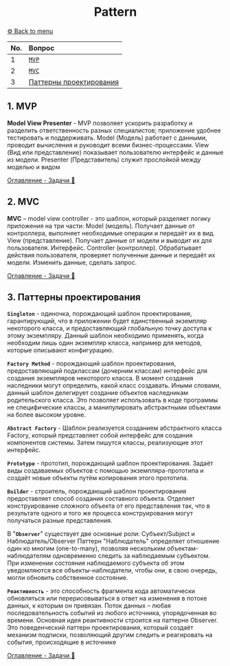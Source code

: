 <div align="center"><h1>Pattern</h1></div>

[⚙️ Back to menu](../README.md)

 <div id="menu"></div>

| No.|             Вопрос                   |
|:---|:-------------------------------------|
|1| [`MVP`](#a1)|MVC
|2| [`MVC`](#a2)|
|3| [Паттерны проектирования](#a3)|

<div id="a1"></div>

## 1. MVP

**Model View Presenter** - MVP позволяет ускорить разработку и разделить ответственность разных специалистов; приложение удобнее тестировать и поддерживать. Model (Модель) работает с данными, проводит вычисления и руководит всеми бизнес-процессами. View (Вид или представление) показывает пользователю интерфейс и данные из модели. Presenter (Представитель) служит прослойкой между моделью и видом 

[Оглавление - Задачи 🔼](#menu)

<div id="a2"></div>

## 2. MVC

**MVC** – model view controller - это шаблон, который разделяет логику приложения на три части: Model (модель). Получает данные от контроллера, выполняет необходимые операции и передаёт их в вид. View (представление). Получает данные от модели и выводит их для пользователя. Интерфейс. Controller (контроллер). Обрабатывает действия пользователя, проверяет полученные данные и передаёт их модели. Изменить данные, сделать запрос. 

[Оглавление - Задачи 🔼](#menu)

<div id="a3"></div>

## 3. Паттерны проектирования

**`Singleton`** - одиночка, порождающий шаблон проектирования, гарантирующий, что в приложении будет единственный экземпляр некоторого класса, и предоставляющий глобальную точку доступа к этому экземпляру. Данный шаблон необходимо применять, когда необходим лишь один экземпляр класса, например для методов, которые описывают конфигурацию. 

**`Factory Method`** - порождающий шаблон проектирования, предоставляющий подклассам (дочерним классам) интерфейс для создания экземпляров некоторого класса. В момент создания наследники могут определить, какой класс создавать. Иными словами, данный шаблон делегирует создание объектов наследникам родительского класса. Это позволяет использовать в коде программы не специфические классы, а манипулировать абстрактными объектами на более высоком уровне. 

**`Abstract Factory`** - Шаблон реализуется созданием абстрактного класса Factory, который представляет собой интерфейс для создания компонентов системы. Затем пишутся классы, реализующие этот интерфейс. 

**`Prototype`** - прототип, порождающий шаблон проектирования. Задаёт виды создаваемых объектов с помощью экземпляра-прототипа и создаёт новые объекты путём копирования этого прототипа.

**`Builder`** - строитель, порождающий шаблон проектирования предоставляет способ создания составного объекта. Отделяет конструирование сложного объекта от его представления так, что в результате одного и того же процесса конструирования могут получаться разные представления. 

В "**`Observer`**" существует две основные роли: Субъект/Subject и Наблюдатель/Observer Паттерн "Наблюдатель" определяет отношение один ко многим (one-to-many), позволяя нескольким объектам-наблюдателям одновременно следить за наблюдаемым субъектом. При изменении состояния наблюдаемого субъекта об этом уведомляются все объекты-наблюдатели, чтобы они, в свою очередь, могли обновить собственное состояние. 

**`Реактивность`** - это способность фрагмента кода автоматически обновляться или перерисовываться в ответ на изменения в потоке данных, к которым он привязан. Поток данных – любая последовательность событий из любого источника, упорядоченная во времени. Основная идея реактивности строится на паттерне Observer. Это поведенческий паттерн проектирования, который создаёт механизм подписки, позволяющий другим следить и реагировать на события, происходящие в источнике

[Оглавление - Задачи 🔼](#menu)
